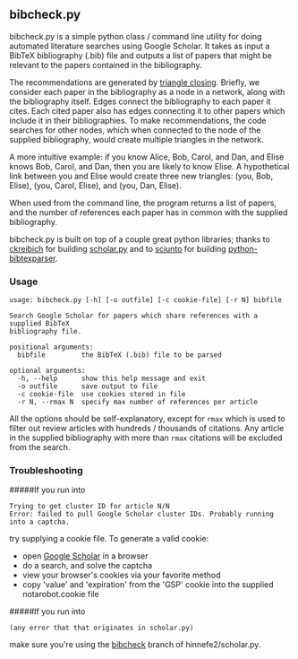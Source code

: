 ## bibcheck.py

bibcheck.py is a simple python class / command line utility for doing automated 
literature searches using Google Scholar. It takes as input a BibTeX bibliography 
(.bib) file and outputs a list of papers that might be relevant to the papers 
contained in the bibliography.

The recommendations are generated by [triangle closing](https://en.wikipedia.org/wiki/Triadic_closure). 
Briefly, we consider each paper in the bibliography as a node in a network, 
along with the bibliography itself. Edges connect the bibliography to each 
paper it cites. Each cited paper also has edges connecting it to other papers 
which include it in their bibliographies. To make recommendations, the code 
searches for other nodes, which when connected to the node of the supplied 
bibliography, would create multiple triangles in the network. 

A more intuitive example: if you know Alice, Bob, Carol, and Dan, and Elise 
knows Bob, Carol, and Dan, then you are likely to know Elise. A hypothetical 
link between you and Elise would create three new triangles: (you, Bob, Elise), 
(you, Carol, Elise), and (you, Dan, Elise). 

When used from the command line, the program returns a list of papers, and
the number of references each paper has in common with the supplied bibliography.

bibcheck.py is built on top of a couple great python libraries; thanks to 
[ckreibich](https://github.com/ckreibich) for building 
[scholar.py](https://github.com/ckreibich/scholar.py) and to 
[sciunto](https://github.com/sciunto) for building 
[python-bibtexparser](https://github.com/sciunto/python-bibtexparser).

### Usage
    usage: bibcheck.py [-h] [-o outfile] [-c cookie-file] [-r N] bibfile

    Search Google Scholar for papers which share references with a supplied BibTeX
    bibliography file.

    positional arguments:
      bibfile         the BibTeX (.bib) file to be parsed

    optional arguments:
      -h, --help      show this help message and exit
      -o outfile      save output to file
      -c cookie-file  use cookies stored in file
      -r N, --rmax N  specify max number of references per article

All the options should be self-explanatory, except for `rmax` which is used to 
filter out review articles with hundreds / thousands of citations. Any article 
in the supplied bibliography with more than `rmax` citations will be excluded 
from the search.

### Troubleshooting
#####If you run into

    Trying to get cluster ID for article N/N
    Error: failed to pull Google Scholar cluster IDs. Probably running into a captcha.
  
try supplying a cookie file. To generate a valid cookie:

- open [Google Scholar](scholar.google.com) in a browser
- do a search, and solve the captcha
- view your browser's cookies via your favorite method
- copy 'value' and 'expiration' from the 'GSP' cookie into the supplied notarobot.cookie file


#####If you run into

    (any error that that originates in scholar.py)
make sure you're using the [bibcheck](https://github.com/hinnefe2/scholar.py/tree/bibcheck) branch of hinnefe2/scholar.py.
